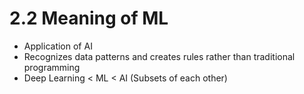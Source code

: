 # 2.2 Meaning of ML
* Application of AI
* Recognizes data patterns and creates rules rather than traditional programming
* Deep Learning < ML < AI (Subsets of each other)
